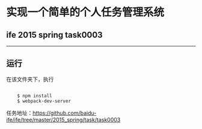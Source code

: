 实现一个简单的个人任务管理系统
====
ife 2015 spring task0003
----
- - -
## 运行

在该文件夹下，执行
<pre><code>
	$ npm install
	$ webpack-dev-server
</code></pre>

任务地址：https://github.com/baidu-ife/ife/tree/master/2015_spring/task/task0003
